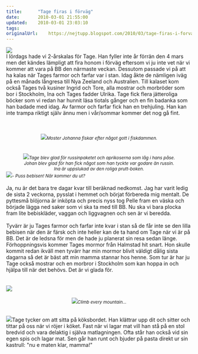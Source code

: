 ```yaml
---
title:		"Tage firas i förväg"
date:		2010-03-01 21:55:00
updated:	2010-03-01 23:03:10
tags: 	
originalUrl:	https://nejtupp.blogspot.com/2010/03/tage-firas-i-forvag.html
---
```


<img src="../../../../img/Tages+2-%C3%A5rskalas-_MG_0097.jpg"><br>I lördags hade vi 2-årskalas för Tage. Han fyller inte år förrän den 4 mars men det kändes lämpligt att fira honom i förväg eftersom vi ju inte vet när vi kommer att vara på BB den närmaste veckan. Dessutom passade vi på att ha kalas när Tages farmor och farfar var i stan. Idag åkte de nämligen iväg på en månads långresa till Nya Zeeland och Australien. Till kalaset kom också Tages två kusiner Ingrid och Tore, alla mostrar och morbröder som bor i Stockholm, Ina och Tages fadder Ulrika. Tage fick flera jätteroliga böcker som vi redan har hunnit läsa tiotals gånger och en fin badanka som han badade med idag. Av farmor och farfar fick han en trehjuling. Han kan inte trampa riktigt själv ännu men i vår/sommar kommer det nog gå fint.<br><br><br><div style="text-align: center;"><img src="../../../../img/Tages+2-%C3%A5rskalas-_MG_0119.jpg"><span style="font-size:85%;"><span style="font-style: italic;">Moster Johanna fiskar efter något gott i fiskdammen.</span><br></span></div><br><br><div style="text-align: center;"><img src="../../../../img/Tages+2-%C3%A5rskalas-_MG_0113.jpg"><span style="font-size:85%;"><span style="font-style: italic;">Tage blev glad för russinpaketet och aprikoserna som låg i hans påse.<br>Johan blev glad för han fick något som han tyckte var godare än russin.<br>Ina är uppslukad av den roliga prutt-boken.<br></span></span></div><img src="../../../../img/Gravid-_MG_0083.jpg"><span style="font-size:85%;"><span style="font-style: italic;">- Puss bebisen! När kommer du ut?</span><br></span></div><br><span style="font-size:100%;">Ja, nu är det bara tre</span> dagar kvar till beräknad nedkomst. Jag har varit ledig de sista 2 veckorna, pysslat i hemmet och börjat förbereda mig mentalt. De pyttesmå blöjorna är inköpta och precis nyss tog Pelle fram en väska och började lägga ned saker som vi ska ta med till BB. Nu ska vi bara plocka fram lite bebiskläder, vaggan och liggvagnen och sen är vi beredda.<br><div style="text-align: center;"><div style="text-align: left;"><br>Tyvärr är ju Tages farmor och farfar inte kvar i stan så de får inte se den lilla bebisen när den är färsk och inte heller kan de ta hand om Tage när vi är på BB. Det är de ledsna för men de hade ju planerat sin resa sedan länge. Förhoppningsvis kommer Tages mormor från Halmstad hit snart. Hon skulle kommit redan ikväll men tyvärr har min mormor blivit väldigt dålig sista dagarna så det är bäst att min mamma stannar hos henne. Som tur är har ju Tage också mostrar och en morbror i Stockholm som kan hoppa in och hjälpa till när det behövs. Det är vi glada för.<br><br><br></div></div><img src="../../../../img/Gravid-_MG_0058.jpg"><br><br><div style="text-align: center;"><img src="../../../../img/Gravid-_MG_0065.jpg"><span style="font-size:85%;"><span style="font-style: italic;">Climb every mountain...<br><br><br></span></span></div><img src="../../../../img/Tages+2-%C3%A5rskalas-_MG_0129.jpg">Tage tycker om att sitta på köksbordet. Han klättrar upp dit och sitter och tittar på oss när vi röjer i köket. Fast när vi lagar mat vill han stå på en stol bredvid och vara delaktig i själva matlagningen. Ofta står han också vid sin egen spis och lagar mat. Sen går han runt och bjuder på pasta direkt ur sin kastrull:  "nu e maten klar, mamma!"
<!-- no comments on this post -->